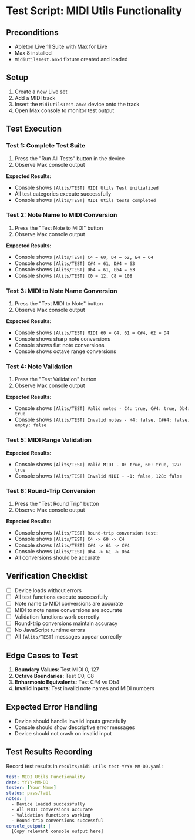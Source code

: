 # Test Script: MIDI Utils Functionality

## Preconditions
- Ableton Live 11 Suite with Max for Live
- Max 8 installed
- `MidiUtilsTest.amxd` fixture created and loaded

## Setup
1. Create a new Live set
2. Add a MIDI track
3. Insert the `MidiUtilsTest.amxd` device onto the track
4. Open Max console to monitor test output

## Test Execution

### Test 1: Complete Test Suite
1. Press the "Run All Tests" button in the device
2. Observe Max console output

**Expected Results:**
- Console shows `[Alits/TEST] MIDI Utils Test initialized`
- All test categories execute successfully
- Console shows `[Alits/TEST] MIDI Utils tests completed`

### Test 2: Note Name to MIDI Conversion
1. Press the "Test Note to MIDI" button
2. Observe Max console output

**Expected Results:**
- Console shows `[Alits/TEST] C4 = 60, D4 = 62, E4 = 64`
- Console shows `[Alits/TEST] C#4 = 61, D#4 = 63`
- Console shows `[Alits/TEST] Db4 = 61, Eb4 = 63`
- Console shows `[Alits/TEST] C0 = 12, C8 = 108`

### Test 3: MIDI to Note Name Conversion
1. Press the "Test MIDI to Note" button
2. Observe Max console output

**Expected Results:**
- Console shows `[Alits/TEST] MIDI 60 = C4, 61 = C#4, 62 = D4`
- Console shows sharp note conversions
- Console shows flat note conversions
- Console shows octave range conversions

### Test 4: Note Validation
1. Press the "Test Validation" button
2. Observe Max console output

**Expected Results:**
- Console shows `[Alits/TEST] Valid notes - C4: true, C#4: true, Db4: true`
- Console shows `[Alits/TEST] Invalid notes - H4: false, C##4: false, empty: false`

### Test 5: MIDI Range Validation
**Expected Results:**
- Console shows `[Alits/TEST] Valid MIDI - 0: true, 60: true, 127: true`
- Console shows `[Alits/TEST] Invalid MIDI - -1: false, 128: false`

### Test 6: Round-Trip Conversion
1. Press the "Test Round Trip" button
2. Observe Max console output

**Expected Results:**
- Console shows `[Alits/TEST] Round-trip conversion test:`
- Console shows `[Alits/TEST] C4 -> 60 -> C4`
- Console shows `[Alits/TEST] C#4 -> 61 -> C#4`
- Console shows `[Alits/TEST] Db4 -> 61 -> Db4`
- All conversions should be accurate

## Verification Checklist
- [ ] Device loads without errors
- [ ] All test functions execute successfully
- [ ] Note name to MIDI conversions are accurate
- [ ] MIDI to note name conversions are accurate
- [ ] Validation functions work correctly
- [ ] Round-trip conversions maintain accuracy
- [ ] No JavaScript runtime errors
- [ ] All `[Alits/TEST]` messages appear correctly

## Edge Cases to Test
1. **Boundary Values**: Test MIDI 0, 127
2. **Octave Boundaries**: Test C0, C8
3. **Enharmonic Equivalents**: Test C#4 vs Db4
4. **Invalid Inputs**: Test invalid note names and MIDI numbers

## Expected Error Handling
- Device should handle invalid inputs gracefully
- Console should show descriptive error messages
- Device should not crash on invalid input

## Test Results Recording
Record test results in `results/midi-utils-test-YYYY-MM-DD.yaml`:

```yaml
test: MIDI Utils Functionality
date: YYYY-MM-DD
tester: [Your Name]
status: pass/fail
notes: |
  - Device loaded successfully
  - All MIDI conversions accurate
  - Validation functions working
  - Round-trip conversions successful
console_output: |
  [Copy relevant console output here]
```
